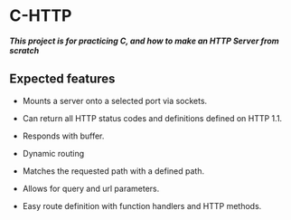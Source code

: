 # C-HTTP

***This project is for practicing C, and how to make an HTTP Server from scratch***

## Expected features

- Mounts a server onto a selected port via sockets.
- Can return all HTTP status codes and definitions defined on HTTP 1.1.
- Responds with buffer.

- Dynamic routing
- Matches the requested path with a defined path.
- Allows for query and url parameters.
- Easy route definition with function handlers and HTTP methods.
